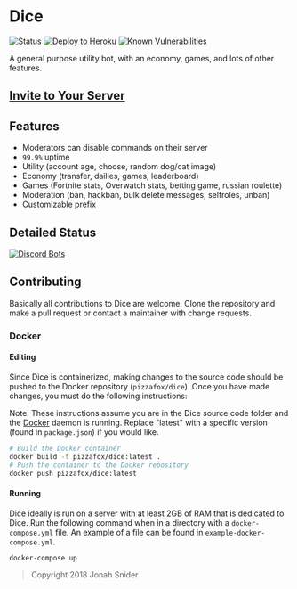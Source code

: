# Dice

![Status](https://discordbots.org/api/widget/status/388191157869477888.png) [![Deploy to Heroku](https://img.shields.io/badge/deploy%20to-heroku-7056bf.svg)](https://heroku.com/deploy?template=https://github.com/pizzafox/dice/tree/master) [![Known Vulnerabilities](https://snyk.io/test/github/PizzaFox/dice/badge.svg?targetFile=package.json)](https://snyk.io/test/github/PizzaFox/dice?targetFile=package.json)

A general purpose utility bot, with an economy, games, and lots of other features.

## [Invite to Your Server](https://discordapp.com/oauth2/authorize?client_id=388191157869477888&permissions=8&scope=bot)

## Features

* Moderators can disable commands on their server
* `99.9%` uptime
* Utility (account age, choose, random dog/cat image)
* Economy (transfer, dailies, games, leaderboard)
* Games (Fortnite stats, Overwatch stats, betting game, russian roulette)
* Moderation (ban, hackban, bulk delete messages, selfroles, unban)
* Customizable prefix

## Detailed Status

[![Discord Bots](https://discordbots.org/api/widget/388191157869477888.svg)](https://discordbots.org/bot/388191157869477888)

## Contributing

Basically all contributions to Dice are welcome. Clone the repository and make a pull request or contact a maintainer with change requests.

### Docker

#### Editing

Since Dice is containerized, making changes to the source code should be pushed to the Docker repository (`pizzafox/dice`). Once you have made changes, you must do the following instructions:

Note: These instructions assume you are in the Dice source code folder and the [Docker](https://docker.io) daemon is running. Replace "latest" with a specific version (found in `package.json`) if you would like.

```bash
# Build the Docker container
docker build -t pizzafox/dice:latest .
# Push the container to the Docker repository
docker push pizzafox/dice:latest
```

#### Running

Dice ideally is run on a server with at least 2GB of RAM that is dedicated to Dice. Run the following command when in a directory with a `docker-compose.yml` file. An example of a file can be found in `example-docker-compose.yml`.

```bash
docker-compose up
```

> Copyright 2018 Jonah Snider
